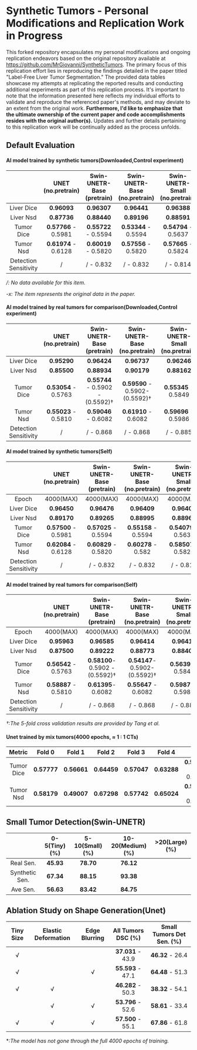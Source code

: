 # **Synthetic Tumors - Personal Modifications and Replication Work in Progress**

This forked repository encapsulates my personal modifications and ongoing replication endeavors based on the original repository available at https://github.com/MrGiovanni/SyntheticTumors. The primary focus of this replication effort lies in reproducing the findings detailed in the paper titled "Label-Free Liver Tumor Segmentation." The provided data tables showcase my attempts at replicating the reported results and conducting additional experiments as part of this replication process. It's important to note that the information presented here reflects my individual efforts to validate and reproduce the referenced paper's methods, and may deviate to an extent from the original work. **Furthermore, I'd like to emphasize that the ultimate ownership of the current paper and code accomplishments resides with the original author(s).** Updates and further details pertaining to this replication work will be continually added as the process unfolds.

## Default Evaluation

#### AI model trained by synthetic tumors(Downloaded,Control experiment)

|                       |  UNET (no.pretrain)  | Swin-UNETR-Base  (pretrain) | Swin-UNETR-Base (no.pretrain) | Swin-UNETR-Small (no.pretrain) | Swin-UNETR-Tiny (no.pretrain) |
| :-------------------: | :------------------: | :-------------------------: | :---------------------------: | :----------------------------: | :---------------------------: |
|      Liver Dice       |     **0.96093**      |         **0.96307**         |          **0.96441**          |          **0.96388**           |          **0.95996**          |
|       Liver Nsd       |     **0.87736**      |         **0.88440**         |          **0.89196**          |          **0.88591**           |          **0.87198**          |
|      Tumor Dice       | **0.57766** - 0.5981 |    **0.55722** - 0.5594     |     **0.53344** - 0.5594      |      **0.54794** - 0.5637      |     **0.52479** - 0.5510      |
|       Tumor Nsd       | **0.61974** - 0.6128 |    **0.60019** - 0.5820     |     **0.57556** - 0.5820      |      **0.57665** - 0.5824      |     **0.54078** - 0.5561      |
| Detection Sensitivity |          /           |          / - 0.832          |           / - 0.832           |           / - 0.814            |           / - 0.85            |

*/: No data available for this item.*

*-x: The item represents the original data in the paper.*

#### AI model trained by real tumors for comparison(Downloaded,Control experiment)

|                       |  UNET (no.pretrain)  |   Swin-UNETR-Base  (pretrain)    |  Swin-UNETR-Base (no.pretrain)  | Swin-UNETR-Small (no.pretrain) | Swin-UNETR-Tiny (no.pretrain) |
| :-------------------: | :------------------: | :------------------------------: | :-----------------------------: | :----------------------------: | :---------------------------: |
|      Liver Dice       |     **0.95290**      |           **0.96424**            |           **0.96737**           |          **0.96246**           |          **0.96115**          |
|       Liver Nsd       |     **0.85500**      |           **0.88934**            |           **0.90179**           |          **0.88162**           |          **0.87801**          |
|      Tumor Dice       | **0.53054** - 0.5763 | **0.55744** - 0.5902 - (0.5592)† | **0.59590** - 0.5902- (0.5592)† |      **0.55345** - 0.5849      |     **0.54777** - 0.5592      |
|       Tumor Nsd       | **0.55023** - 0.5810 |       **0.59046** - 0.6082       |      **0.61910** - 0.6082       |      **0.59696** - 0.5986      |     **0.56614** - 0.5655      |
| Detection Sensitivity |          /           |            / - 0.868             |            / - 0.868            |           / - 0.885            |           / - 0.858           |

#### AI model trained by synthetic tumors(Self)

|                       |  UNET (no.pretrain)  | Swin-UNETR-Base  (pretrain) | Swin-UNETR-Base (no.pretrain) | Swin-UNETR-Small (no.pretrain) | Swin-UNETR-Tiny (no.pretrain) |
| :-------------------: | :------------------: | :-------------------------: | :---------------------------: | :----------------------------: | :---------------------------: |
|         Epoch         |      4000(MAX)       |          4000(MAX)          |           4000(MAX)           |           4000(MAX)            |           4000(MAX)           |
|      Liver Dice       |     **0.96450**      |         **0.96476**         |          **0.96409**          |          **0.96401**           |          **0.96276**          |
|       Liver Nsd       |     **0.89170**      |         **0.89265**         |          **0.88995**          |          **0.88962**           |          **0.88353**          |
|      Tumor Dice       | **0.57500** - 0.5981 |    **0.57025** - 0.5594     |     **0.55158** - 0.5594      |      **0.54079** - 0.5637      |     **0.53372** - 0.5510      |
|       Tumor Nsd       | **0.62084** - 0.6128 |    **0.60829** - 0.5820     |      **0.60278** - 0.582      |      **0.58507** - 0.5824      |     **0.56287** - 0.5561      |
| Detection Sensitivity |          /           |          / - 0.832          |           / - 0.832           |           / - 0.814            |           / - 0.85            |

#### AI model trained by real tumors for comparison(Self)

|                       |  UNET (no.pretrain)  |   Swin-UNETR-Base  (pretrain)   | Swin-UNETR-Base (no.pretrain)  | Swin-UNETR-Small (no.pretrain) | Swin-UNETR-Tiny (no.pretrain) |
| :-------------------: | :------------------: | :-----------------------------: | :----------------------------: | :----------------------------: | :---------------------------: |
|         Epoch         |      4000(MAX)       |            4000(MAX)            |           4000(MAX)            |           4000(MAX)            |           4000(MAX)           |
|      Liver Dice       |     **0.95963**      |           **0.96585**           |          **0.96414**           |          **0.96415**           |          **0.96204**          |
|       Liver Nsd       |     **0.87500**      |           **0.89222**           |          **0.88773**           |          **0.88408**           |          **0.87628**          |
|      Tumor Dice       | **0.56542** - 0.5763 | **0.58100**- 0.5902 - (0.5592)† | **0.54147**- 0.5902- (0.5592)† |      **0.56391**- 0.5849       |      **0.53814**- 0.5592      |
|       Tumor Nsd       | **0.58887** - 0.5810 |       **0.61395**- 0.6082       |      **0.55647** - 0.6082      |      **0.59873**- 0.5986       |     **0.54783** - 0.5655      |
| Detection Sensitivity |          /           |            / - 0.868            |           / - 0.868            |           / - 0.885            |           / - 0.858           |

*†:The 5-fold cross validation results are provided by Tang et al.* 

#### Unet trained by mix tumors(4000 epochs, ≈ 1 : 1 CTs)

|   Metric   |   Fold 0    |   Fold 1    |   Fold 2    |   Fold 3    |   Fold 4    |         Ave          |
| :--------: | :---------: | :---------: | :---------: | :---------: | :---------: | :------------------: |
| Tumor Dice | **0.57777** | **0.56661** | **0.64459** | **0.57047** | **0.63288** | **0.59846** - 0.5686 |
| Tumor Nsd  | **0.58179** | **0.49007** | **0.67298** | **0.57742** | **0.65024** | **0.59450** - 0.5606 |

## Small Tumor Detection(Swin-UNETR)

|                | 0-5(Tiny)(%) | 5-10(Small)(%) | 10-20(Medium)(%) | >20(Large)(%) |
| :------------: | :----------: | :------------: | :--------------: | :-----------: |
|   Real Sen.    |  **45.93**   |   **78.70**    |    **76.12**     |               |
| Synthetic Sen. |  **67.34**   |   **88.15**    |    **93.38**     |               |
|    Ave Sen.    |  **56.63**   |   **83.42**    |    **84.75**     |               |

## Ablation Study on Shape Generation(Unet)

| Tiny Size | Elastic Deformation | Edge Blurring | All Tumors DSC (%) | Small Tumors Det Sen. (%) |
| :-------: | :-----------------: | :-----------: | :----------------: | :-----------------------: |
|     √     |                     |               | **37.031** - 43.9  |     **46.32** - 26.4      |
|     √     |                     |       √       | **55.593** - 47.1  |     **64.48** - 51.3      |
|     √     |          √          |               | **46.282** - 50.3  |     **38.32** - 54.1      |
|           |          √          |       √       | **53.796** - 52.6  |     **58.61** - 33.4      |
|     √     |          √          |       √       | **57.500** - 55.1  |     **67.86** - 61.8      |

**:The model has not gone through the full 4000 epochs of training.*
